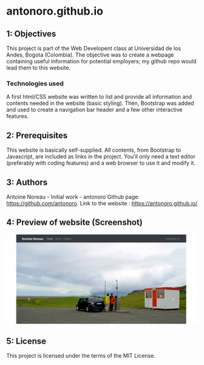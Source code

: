 # antonoro.github.io

## 1: Objectives
This project is part of the Web Developent class at Universidad de los Andes, Bogota (Colombia). The objective was to create a webpage containing useful information for potential employers; my github repo would lead them to this website.

### Technologies used
A first html/CSS website was written to list and provide all information and contents needed in the website (basic styling). Then, Bootstrap was added and used to create a navigation bar header and a few other interactive features. 

## 2: Prerequisites
This website is basically self-supplied. All contents, from Bootstrap to Javascript, are included as links in the project. You'll only need a text editor (preferably with coding features) and a web browser to use it and modify it.

## 3: Authors
Antoine Noreau - Initial work - antonoro 
Github page: https://github.com/antonoro. 
Link to the website : https://antonoro.github.io/

## 4: Preview of website (Screenshot)
![Screenshot of website](images/Screenshot_Proj1_AntoineNoreau.png?raw=true "Screenshot of website")

## 5: License
This project is licensed under the terms of the MIT License.